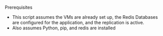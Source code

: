 Prerequisites

- This script assumes the VMs are already set up, the Redis Databases are configured for the application, and the replication is active.
- Also assumes Python, pip, and redis are installed
